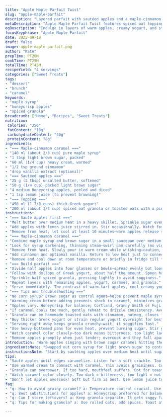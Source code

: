 ```yaml
---
title: "Apple Maple Parfait Twist"
slug: "apple-maple-parfait"
description: "Layered parfait with sautéed apples and a maple-cinnamon caramel sauce, creamy yogurt, and a crunchy spiced oat topping. Uses brown sugar and vanilla extract instead of corn syrup and plain granola. Efficient steps with focus on caramelization chemistry and how to avoid grainy sauce. Adjusts cook and chill times slightly to favor texture. Substitutions and troubleshooting included."
metaDescription: "Apple Maple Parfait Twist features spiced oat topping and sautéed apples. A layered treat with creamy yogurt and rich maple-cinnamon caramel."
ogDescription: "Indulge in layers of warm apples, creamy yogurt, and sticky caramel. Apple Maple Parfait Twist is a brunch favorite anyone can savor."
focusKeyphrase: "Apple Maple Parfait"
date: 2025-09-19
draft: false
image: apple-maple-parfait.png
author: "Kate"
prepTime: PT20M
cookTime: PT25M
totalTime: PT45M
recipeYield: "4 servings"
categories: ["Sweet Treats"]
tags:
- "dessert"
- "brunch"
- "caramel"
keywords:
- "maple syrup"
- "honeycrisp apples"
- "spiced granola"
breadcrumb: ["Home", "Recipes", "Sweet Treats"]
nutrition: 
 calories: "350"
 fatContent: "18g"
 carbohydrateContent: "40g"
 proteinContent: "8g"
ingredients:
- "=== Maple-cinnamon caramel ==="
- "140 ml (about 2/3 cup) pure maple syrup"
- "1 tbsp light brown sugar, packed"
- "60 ml (1/4 cup) heavy cream, warmed"
- "1/2 tsp ground cinnamon"
- "drop vanilla extract (optional)"
- "=== Sautéed apples ==="
- "25 g (2 tbsp) unsalted butter, softened"
- "50 g (1/4 cup) packed light brown sugar"
- "4 medium Honeycrisp apples, peeled and diced"
- "1 tsp lemon juice (to prevent browning)"
- "=== Topping ==="
- "450 ml (1 7/8 cups) thick Greek yogurt"
- "200 ml (about 3/4 cup) spiced oat granola or toasted oats with a pinch of cinnamon and nutmeg"
instructions:
- "=== Sauté apples first ==="
- "Melt butter over medium heat in a heavy skillet. Sprinkle sugar evenly to dissolve—listen for soft crackle, not burning."
- "Add apples with lemon juice stirred in. Stir occasionally. Watch for edges caramelizing—golden amber patches appear, apples soften but stay firm enough to hold shape."
- "Remove from heat, let cool at least 10 minutes—warm apples release steam that helps meld flavors."
- "=== Maple-cinnamon caramel ==="
- "Combine maple syrup and brown sugar in a small saucepan over medium heat. Stir until sugar dissolves and syrup thickens to a slow bubble."
- "Look for syrup darkening, thinning steam—swirl pan carefully (no vigorous stirring) to avoid crystallization."
- "Remove from heat. Slowly pour in warm cream while whisking—caution, hot steam and splatter. Whisk until smooth."
- "Add cinnamon and optional vanilla. Return to low heat just to connect mixture—no boil! Takes about 2-3 minutes to get a cohesive sauce with shiny texture."
- "Remove and cool down at room temperature or briefly in fridge till thickened but pourable. Too cold makes it stiff, too warm runs off layers."
- "=== Build parfait ==="
- "Divide half apples into four glasses or bowls—spread evenly but loosely packed."
- "Follow with dollops of Greek yogurt, about half the amount. Spoon half maple-caramel over yogurt (the thick sauce clings well)."
- "Sprinkle half spiced granola, pressing lightly to avoid sogginess."
- "Repeat layers with remaining apples, yogurt, caramel, and granola."
- "Serve immediately. The contrast of warm-tart apples, cool creamy yogurt, sticky-sweet caramel, and crunchy spiced oats is crucial."
- "=== Tips and troubleshooting ==="
- "No corn syrup? Brown sugar as control agent—helps prevent maple syrup from crystallizing; any light sugar works but dark may overpower flavor."
- "Warming cream before adding prevents shock to caramel, minimizes grainy texture. Stop boiling caramel after cream incorporation—too hot, breaks emulsion."
- "Apples vary. Honeycrisp for balance; Cortland, Granny Smith or Fuji work but adjust sugar if too tart or sweet."
- "If caramel cools too much, gently reheat to drizzle consistency. Avoid overheating or reheating multiple times."
- "Granola can be homemade toasted oats with cinnamon, nutmeg, cloves for a twist; too hard granola cuts mouthfeel."
- "Buy thicker Greek yogurt or strain regular yogurt overnight for best texture."
- "Serving right away keeps granola crunchy—wait, it soggifies fast."
- "Use heavy-bottomed pans for even heat, prevent burning sugar. Stir gently or swirl pan to prevent harsh crystal growth."
- "Watch caramel color closely—too dark means bitterness; too light lacks depth."
- "Remove apples promptly when just tender; overcook and they fall apart."
introduction: "Warm apples singing with brown sugar caramel hitting the edges of the pan. That sticky golden river—the maple-cinnamon caramel slowly thickening. Crunchy oats dusted with cinnamon, cooled Greek yogurt layered in between. Notes of tang, sweetness, and subtle spice all jostling in each bite. Simple shifted by technique. Timing matters. Overcook apples and you lose texture; undercooking leaves rawness. Sauce that’s grainy or too runny breaks the rhythm. Real kitchen tricks here—not just measurements. How to watch sugar, hear the crackle, spot caramel color, prevent crystallization—your senses as timers, tools. The classic ingredients replaced, quantities nudged, to reach a better balance, more depth. No shortcuts, no fluff."
ingredientsNote: "Swapped out corn syrup for light brown sugar to control crystallization and deepen caramel notes. Brown sugar is a readily available pantry swap but adds molasses undertones you must embrace. Maple syrup quantity bumped slightly for richer caramel, with cinnamon lending earthiness and complexity. Cream warmed to avoid shocking hot syrup, maintaining sauce silkiness—skip this and get a grainy mess. Chose Honeycrisp apples for their sweet-tart balance, firm yet juicy—other varieties need sugar adjustment to harmonize acidity and sweetness. Lemon juice added during apple sauté to hold color and brightness. Granola swapped for a homemade spiced oat topping, crunch and subtle flavors allied with the caramel for layered aromas and textures. Greek yogurt thick and slightly tangy provides a cooling counterpoint—strain regular yogurt if you can't find Greek. Butter amount trimmed slightly to avoid overpowering richness but enough fat to fund proper caramelization and mouthfeel."
instructionsNote: "Start by sautéing apples over medium heat until sugar fully dissolves and the edges begin caramelizing—sound cues from gentle crackles and visual amber patches on fruit show progression. Move apples off heat to cool; residual warmth will meld flavors and soften further while maintaining structure. Caramel preparation demands attention: dissolve brown sugar fully in maple syrup at medium heat—watch subtle color change and swirl the pan for even cooking, avoiding stirring. Adding warmed cream gradually while whisking prevents curdling and graininess. After gently reconnecting on low heat, seasoning with cinnamon and a touch of vanilla lifts complexity. Serve immediately; layering maintains granola’s crunch. Reheat caramel gently if it thickens too much—do not boil again. Avoid heavy stirring that encourages crystallization or breaking the sauce. Recognize doneness by color and aroma rather than timer alone. Baking soda or other chemicals not needed; patience and senses paramount."
tips:
- "Sauté apples until edges caramelize. Listen for a soft crackle. Too dark? It burns. Too light? Not enough flavor. Alway, adjust heat quickly."
- "Use warmed cream to connect with caramel. This avoids graininess. Cooking noises matter. Stir slowly, swirling pan helps, don't overdo it."
- "Granola can overpower. If too hard, mouthfeel suffers. Opt for toasted oats at home sprinkled with cinnamon. Adjust based on texture preference."
- "Watch caramel color closely. Too dark = bitterness, too light = not rich. Test swirl technique, feel syrup’s viscosity. Adjust heat as needed."
- "Don't let apples overcook! Soft but firm is best. Use lemon juice to keep color. Quick cooling helps flavors meld without mushiness."
faq:
- "q: How to avoid grainy caramel? a: Temperature control crucial. Use warm cream, stir gently. If it thickens, reheat gently. Avoid boiling again."
- "q: Best substitutions for apples? a: Honeycrisp preferred for balance. Cortland or Fuji can work but adjust sugar depending on tartness."
- "q: Can I store leftovers? a: Keep granola separate. It gets soggy fast. Parfait layers keep in the fridge but fresh is better."
- "q: Tips for making granola? a: Use rolled oats, add spices. Toast at low temp until golden. Mix, cool, watch texture closely."

---
```

